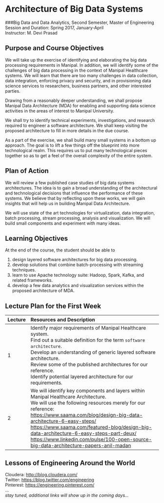 # Architecture of Big Data Systems
###Big Data and Data Analytics, Second Semester, Master of Engineering  
Session and Duration: Spring 2017, January-April  
Instructor: M. Devi Prasad


## Purpose and Course Objectives  
We will take up the exercise of identifying and elaborating the big data processing requirements in Manipal. In addition, we will identify some of the challenges of big data processing in the context of Manipal Healthcare systems. We will learn that there are too many challenges in data collection, data integration, enforcing privacy and security, and in provisioning data science services to researchers, business partners, and other interested parties.

Drawing from a reasonably deeper understanding, we shall propose Manipal Data Architecture (MDA) for enabling and supporting data science activities in the areas of interest to Manipal University.

We shall try to identify technical experiments, investigations, and research required to engineer a software architecture. We shall keep visiting the proposed architecture to fill in more details in the due course.

As a part of the exercise, we shall build many small systems in a bottom up approach. The goal is to lift a few things off the blueprint into more technological realm. This requires us to put many technological pieces together so as to get a feel of the overall complexity of the entire system.


## Plan of Action  
We will review a few published case studies of big data systems architectures. The idea is to gain a broad understanding of the architectural and technological decisions that influence the performance of these systems. We believe 	that by reflecting upon these works, we will gain insights that will help us in building Manipal Data Architecture.

We will use state of the art technologies for virtualization, data integration, batch processing, stream processing, analysis and visualization. We will build small components and experiment with many ideas.


## Learning Objectives
At the end of the course, the student should be able to
 1. design layered software architectures for big data processing.
 2. develop solutions that combine batch-processing with streaming techniques.
 3. learn to use Apache technology suite: Hadoop, Spark, Kafka, and related frameworks.
 4. develop a few data analytics and visualization services within the proposed architecture of MDA.


## Lecture Plan for the First Week
|**Lecture** | **Resources and Description** |
|:-----------|:----------------|
| 1          |Identify major requirements of Manipal Healthcare system. <br>Find out a suitable definition for the term `software architecture`.  <br>Develop an understanding of generic layered software architecture.  <br> Review some of the published architectures for our reference.  <br>Identify potential layered architecture for our requirements.|
|2           | We will identify key components and layers within Manipal 	Healthcare Architecture. <br> We will use the following resources merely for our reference: <br> https://www.saama.com/blog/design-big-data-architecture-6-easy-steps/ <br> https://www.saama.com/featured-blog/design-big-data-architecture-6-easy-steps-part-deux/ <br> https://www.linkedin.com/pulse/100-open-source-big-data-architecture-papers-anil-madan|


## Lessons of Engineering Around the World   
Cloudera: http://blog.cloudera.com/   
Twitter: https://blog.twitter.com/engineering   
Pinterest: https://engineering.pinterest.com/   
...   
*stay tuned, additional links will show up in the coming days...*

